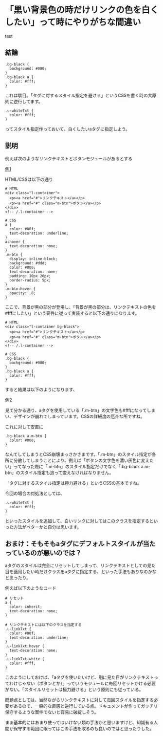 # 「黒い背景色の時だけリンクの色を白くしたい」って時にやりがちな間違い

test

## 結論

```
.bg-black {
  background: #000;
}
.bg-black a {
  color: #fff;
}
```

これは駄目。「タグに対するスタイル指定を避ける」というCSSを書く時の大原則に逆行してます。

```
.u-whiteTxt {
  color: #fff;
}
```

ってスタイル指定作っておいて、白くしたいaタグに指定しよう。


## 説明

例えば次のようなリンクテキストとボタンモジュールがあるとする

[例1](./examples/example01.html)

HTML/CSSは以下の通り

```
# HTML
<div class="l-container">
  <p><a href="#">リンクテキスト</a></p>
  <p><a href="#" class="m-btn">ボタン</a></p>
</div>
<!-- /.l-container -->

# CSS
a {
  color: #00f;
  text-decoration: underline;
}
a:hover {
  text-decoration: none;
}
.m-btn {
  display: inline-block;
  background: #ddd;
  color: #000;
  text-decoration: none;
  padding: 10px 20px;
  border-radius: 5px;
}
.m-btn:hover {
  opacity: .8;
}
```

ここで、背景が黒の部分が登場し、「背景が黒の部分は、リンクテキストの色を#fffにしたい」という要件に従って実装すると以下の通りになります。

```
# HTML
<div class="l-container bg-black">
  <p><a href="#">リンクテキスト</a></p>
  <p><a href="#" class="m-btn">ボタン</a></p>
</div>
<!-- /.l-container -->

# CSS
.bg-black {
  background: #000;
}
.bg-black a {
  color: #fff;
}
```

すると結果は以下のようになります、

[例2](./examples/example02.html)

見て分かる通り、aタグを使用している「.m-btn」の文字色も#fffになってしまい、デザインが崩れてしまっています。CSSの詳細度の厄介な所ですね。

これに対して安直に

```
.bg-black a.m-btn {
  color: #000;
}
```

なんてしてしまうとCSS崩壊まっさかさまです。「.m-btn」のスタイル指定が各所に分散してしまうことにより、例えば「ボタンの文字色を濃い灰色に変えたい」ってなった際に「.m-btn」のスタイル指定だけでなく「.bg-black a.m-btn」のスタイル指定も追って変えなければなりません。

「タグに対するスタイル指定は極力避ける」というCSSの基本ですね。

今回の場合の対処法としては、

```
.u-whiteTxt {
  color: #fff;
}
```

といったスタイルを追加して、白いリンクに対してはこのクラスを指定するといった方法がベターかと自分は思います。



## おまけ：そもそもaタグにデフォルトスタイルが当たっているのが悪いのでは？

aタグのスタイルは完全にリセットしてしまって、リンクテキストとしての見た目を適用したい時だけクラスをaタグに指定する、といった手法もありなのかなと思ったり。

例えば以下のようなコード

```
# リセット
a {
  color: inherit;
  text-decoration: none;
}

# リンクテキストには以下のクラスを指定する
.u-linkTxt {
  color: #00f;
  text-decoration: underline;
}
.u-linkTxt:hover {
  text-decoration: none;
}
.u-linkTxt-white {
  color: #fff;
}
```

このようにしておけば、「aタグを使いたいけど、別に見た目がリンクテキストってわけじゃない（ボタンとか）」っていうモジュールに毎回リセットかける必要がない。「スタイルリセットは極力避ける」という原則にも従っている。

問題点としては、当然ながらリンクテキストに対して毎回スタイルを指定する必要があるので、一般的な直感と逆行している点。ドキュメントが作ってガッチリ保守するような案件でないと容易に破綻しそう。

まぁ基本的にはあまり使ってはいけない類の手法かと思いますけど、知識有る人間が保守する範囲に限ってはこの手法を取るのも良いのではと思ったりした。
